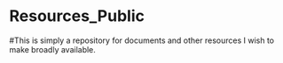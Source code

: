 # Resources_Public
#This is simply a repository for documents and other resources I wish to make broadly available. 
